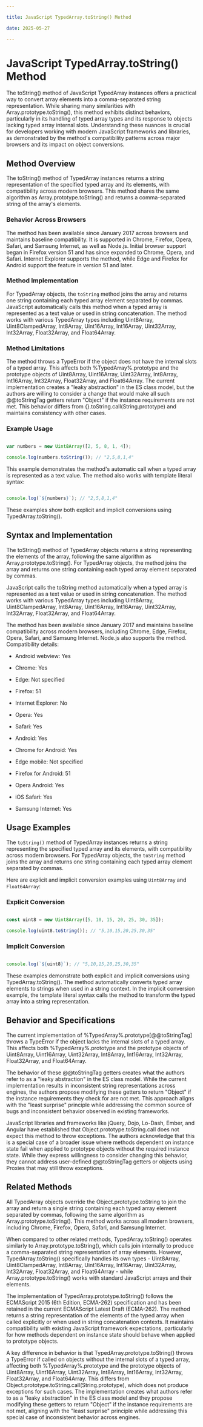 ```yaml
---

title: JavaScript TypedArray.toString() Method

date: 2025-05-27

---
```



# JavaScript TypedArray.toString() Method

The toString() method of JavaScript TypedArray instances offers a practical way to convert array elements into a comma-separated string representation. While sharing many similarities with Array.prototype.toString(), this method exhibits distinct behaviors, particularly in its handling of typed array types and its response to objects lacking typed array internal slots. Understanding these nuances is crucial for developers working with modern JavaScript frameworks and libraries, as demonstrated by the method's compatibility patterns across major browsers and its impact on object conversions.


## Method Overview

The toString() method of TypedArray instances returns a string representation of the specified typed array and its elements, with compatibility across modern browsers. This method shares the same algorithm as Array.prototype.toString() and returns a comma-separated string of the array's elements.


### Behavior Across Browsers

The method has been available since January 2017 across browsers and maintains baseline compatibility. It is supported in Chrome, Firefox, Opera, Safari, and Samsung Internet, as well as Node.js. Initial browser support began in Firefox version 51 and has since expanded to Chrome, Opera, and Safari. Internet Explorer supports the method, while Edge and Firefox for Android support the feature in version 51 and later.


### Method Implementation

For TypedArray objects, the `toString` method joins the array and returns one string containing each typed array element separated by commas. JavaScript automatically calls this method when a typed array is represented as a text value or used in string concatenation. The method works with various TypedArray types including Uint8Array, Uint8ClampedArray, Int8Array, Uint16Array, Int16Array, Uint32Array, Int32Array, Float32Array, and Float64Array.


### Method Limitations

The method throws a TypeError if the object does not have the internal slots of a typed array. This affects both %TypedArray%.prototype and the prototype objects of Uint8Array, Uint16Array, Uint32Array, Int8Array, Int16Array, Int32Array, Float32Array, and Float64Array. The current implementation creates a "leaky abstraction" in the ES class model, but the authors are willing to consider a change that would make all such @@toStringTag getters return "Object" if the instance requirements are not met. This behavior differs from {}.toString.call(String.prototype) and maintains consistency with other cases.


### Example Usage

```javascript

var numbers = new Uint8Array([2, 5, 8, 1, 4]);

console.log(numbers.toString()); // "2,5,8,1,4"

```

This example demonstrates the method's automatic call when a typed array is represented as a text value. The method also works with template literal syntax:

```javascript

console.log(`${numbers}`); // "2,5,8,1,4"

```

These examples show both explicit and implicit conversions using TypedArray.toString().


## Syntax and Implementation

The toString() method of TypedArray objects returns a string representing the elements of the array, following the same algorithm as Array.prototype.toString(). For TypedArray objects, the method joins the array and returns one string containing each typed array element separated by commas.

JavaScript calls the toString method automatically when a typed array is represented as a text value or used in string concatenation. The method works with various TypedArray types including Uint8Array, Uint8ClampedArray, Int8Array, Uint16Array, Int16Array, Uint32Array, Int32Array, Float32Array, and Float64Array.

The method has been available since January 2017 and maintains baseline compatibility across modern browsers, including Chrome, Edge, Firefox, Opera, Safari, and Samsung Internet. Node.js also supports the method. Compatibility details:

- Android webview: Yes

- Chrome: Yes

- Edge: Not specified

- Firefox: 51

- Internet Explorer: No

- Opera: Yes

- Safari: Yes

- Android: Yes

- Chrome for Android: Yes

- Edge mobile: Not specified

- Firefox for Android: 51

- Opera Android: Yes

- iOS Safari: Yes

- Samsung Internet: Yes


## Usage Examples

The `toString()` method of TypedArray instances returns a string representing the specified typed array and its elements, with compatibility across modern browsers. For TypedArray objects, the `toString` method joins the array and returns one string containing each typed array element separated by commas.

Here are explicit and implicit conversion examples using `Uint8Array` and `Float64Array`:


### Explicit Conversion

```javascript

const uint8 = new Uint8Array([5, 10, 15, 20, 25, 30, 35]);

console.log(uint8.toString()); // "5,10,15,20,25,30,35"

```


### Implicit Conversion

```javascript

console.log(`${uint8}`); // "5,10,15,20,25,30,35"

```

These examples demonstrate both explicit and implicit conversions using TypedArray.toString(). The method automatically converts typed array elements to strings when used in a string context. In the implicit conversion example, the template literal syntax calls the method to transform the typed array into a string representation.


## Behavior and Specifications

The current implementation of %TypedArray%.prototype[@@toStringTag] throws a TypeError if the object lacks the internal slots of a typed array. This affects both %TypedArray%.prototype and the prototype objects of Uint8Array, Uint16Array, Uint32Array, Int8Array, Int16Array, Int32Array, Float32Array, and Float64Array.

The behavior of these @@toStringTag getters creates what the authors refer to as a "leaky abstraction" in the ES class model. While the current implementation results in inconsistent string representations across engines, the authors propose modifying these getters to return "Object" if the instance requirements they check for are not met. This approach aligns with the "least surprise" principle while addressing the common source of bugs and inconsistent behavior observed in existing frameworks.

JavaScript libraries and frameworks like jQuery, Dojo, Lo-Dash, Ember, and Angular have established that Object.prototype.toString.call does not expect this method to throw exceptions. The authors acknowledge that this is a special case of a broader issue where methods dependent on instance state fail when applied to prototype objects without the required instance state. While they express willingness to consider changing this behavior, they cannot address user-defined @@toStringTag getters or objects using Proxies that may still throw exceptions.


## Related Methods

All TypedArray objects override the Object.prototype.toString to join the array and return a single string containing each typed array element separated by commas, following the same algorithm as Array.prototype.toString(). This method works across all modern browsers, including Chrome, Firefox, Opera, Safari, and Samsung Internet.

When compared to other related methods, TypedArray.toString() operates similarly to Array.prototype.toString(), which calls join internally to produce a comma-separated string representation of array elements. However, TypedArray.toString() specifically handles its own types - Uint8Array, Uint8ClampedArray, Int8Array, Uint16Array, Int16Array, Uint32Array, Int32Array, Float32Array, and Float64Array - while Array.prototype.toString() works with standard JavaScript arrays and their elements.

The implementation of TypedArray.prototype.toString() follows the ECMAScript 2015 (6th Edition, ECMA-262) specification and has been retained in the current ECMAScript Latest Draft (ECMA-262). The method returns a string representation of the elements of the typed array when called explicitly or when used in string concatenation contexts. It maintains compatibility with existing JavaScript framework expectations, particularly for how methods dependent on instance state should behave when applied to prototype objects.

A key difference in behavior is that TypedArray.prototype.toString() throws a TypeError if called on objects without the internal slots of a typed array, affecting both %TypedArray%.prototype and the prototype objects of Uint8Array, Uint16Array, Uint32Array, Int8Array, Int16Array, Int32Array, Float32Array, and Float64Array. This differs from Object.prototype.toString.call(String.prototype), which does not produce exceptions for such cases. The implementation creates what authors refer to as a "leaky abstraction" in the ES class model and they propose modifying these getters to return "Object" if the instance requirements are not met, aligning with the "least surprise" principle while addressing this special case of inconsistent behavior across engines.

